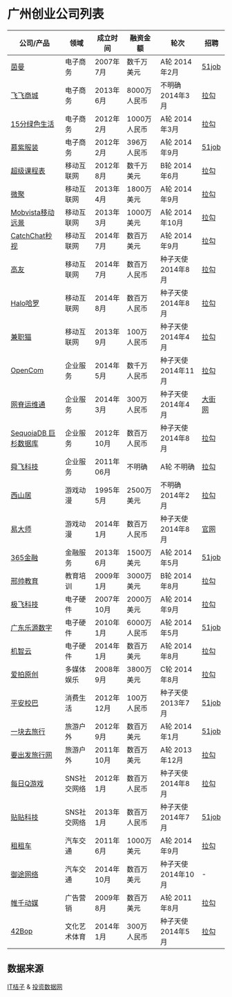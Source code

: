 # 广州创业公司列表


| 公司/产品 | 领域 | 成立时间 | 融资金额 | 轮次 | 招聘 |
| ------- | --- | ------- | ------ | ---- | --- |
| [茵曼](http://itjuzi.com/company/8723) | 电子商务 | 2007年7月 | 数千万美元 | A轮 2014年2月 | [51job](http://search.51job.com/list/co,c,2407967,000000,10,1.html) |
| [飞飞商城](http://itjuzi.com/company/5443) | 电子商务 | 2013年6月 | 8000万人民币 | 不明确 2014年3月 | [拉勾](http://www.lagou.com/gongsi/4232.html) |
| [15分绿色生活](http://itjuzi.com/company/5455) | 电子商务 | 2012年2月 | 1000万人民币 | A轮 2014年3月 | [拉勾](http://www.lagou.com/gongsi/23539.html) |
| [慕紫服装](http://itjuzi.com/company/13348) | 电子商务 | 2012年2月 | 396万人民币 | A轮 2014年9月 | [51job](http://search.51job.com/list/co,c,2540028,000000,10,1.html) |
| [超级课程表](http://itjuzi.com/company/941) | 移动互联网 | 2012年8月 | 数千万美元 | B轮 2014年6月 | [拉勾](http://www.lagou.com/gongsi/1301.html) |
| [微聚](http://itjuzi.com/company/1095) | 移动互联网 | 2013年4月 | 1800万美元 | A轮 2014年9月 | [拉勾](http://www.lagou.com/gongsi/7473.html) |
| [Mobvista移动远景](http://itjuzi.com/company/14127) | 移动互联网 | 2013年3月 | 1000万美元 | A轮 2014年10月 | [拉勾](http://www.lagou.com/gongsi/22045.html) |
| [CatchChat秒视](http://itjuzi.com/company/12383) | 移动互联网 | 2014年7月 | 数百万美元 | A轮 2014年9月 | [拉勾](http://www.lagou.com/gongsi/35084.html) |
| [高友](http://itjuzi.com/company/13484) | 移动互联网 | 2014年7月 | 数百万人民币 | 种子天使 2014年8月 | [拉勾](http://www.lagou.com/gongsi/28952.html) |
| [Halo哈罗](http://itjuzi.com/company/13487) |移动互联网 | 2014年8月 | 数百万人民币 | 种子天使 2014年8月 | [拉勾](http://www.lagou.com/gongsi/15505.html) |
| [兼职猫](http://itjuzi.com/company/4103) | 移动互联网 | 2013年9月 | 100万人民币 | 种子天使 2014年4月 | [拉勾](http://www.lagou.com/gongsi/6356.html) |
| [OpenCom](http://itjuzi.com/company/15018) | 企业服务 | 2014年5月 | 数千万人民币 | 种子天使 2014年11月 | [拉勾](http://www.lagou.com/gongsi/22357.html) |
| [网脊运维通](http://itjuzi.com/company/9671) | 企业服务 | 2014年3月 | 300万人民币 | 种子天使 2014年4月 | [大街网](http://www.dajie.com/corp/4117297) |
| [SequoiaDB 巨杉数据库](http://itjuzi.com/company/6991) | 企业服务 | 2012年10月 | 数百万人民币 | 种子天使 2014年8月 | [拉勾](http://www.lagou.com/gongsi/7695.html) |
| [舜飞科技](http://itjuzi.com/company/2697) | 企业服务 | 2011年06月 | 不明确 | A轮 不明确 | [拉勾](http://www.lagou.com/gongsi/5806.html) |
| [西山居](http://itjuzi.com/company/8833) | 游戏动漫 | 1995年5月 | 2500万美元 | 不明确 2014年2月 | [拉勾](http://www.lagou.com/gongsi/7816.html) |
| [易大师](http://itjuzi.com/company/12552) | 游戏动漫 | 2014年1月 | 数百万人民币 | 种子天使 2014年8月 | [官网](http://yidashi.cn/about.php?aid=6&catid=1) |
| [365金融](http://itjuzi.com/company/10753) | 金融服务 | 2013年6月 | 1500万美元 | A轮 2014年5月 | [51job](http://search.51job.com/list/co,c,2847998,000000,10,1.html) |
| [邢帅教育](http://itjuzi.com/company/1766) | 教育培训 | 2009年1月 | 3000万美元 | B轮 2014年8月 | [拉勾](http://www.lagou.com/gongsi/7250.html) |
| [极飞科技](http://itjuzi.com/company/13298) | 电子硬件 | 2007年10月 | 2000万美元 | A轮 2014年9月 | [拉勾](http://www.lagou.com/gongsi/20999.html) |
| [广东乐源数字](http://itjuzi.com/company/7107) | 电子硬件 | 2010年1月 | 6000万人民币 | A轮 2014年5月 | [51job](http://search.51job.com/list/co,c,2790582,000000,10,1.html) |
| [机智云](http://itjuzi.com/company/8205) | 电子硬件 | 2014年1月 | 数百万美元 | A轮 2014年8月 | [拉勾](http://www.lagou.com/gongsi/6921.html) |
| [爱拍原创](http://itjuzi.com/company/1611) | 多媒体娱乐 | 2008年9月 | 3800万美元 | C轮 2014年8月 | [拉勾](http://www.lagou.com/gongsi/112.html) |
| [平安校巴](http://itjuzi.com/company/12730) | 消费生活 | 2012年12月 | 100万人民币 | 种子天使 2013年7月 | [51job](http://search.51job.com/list/co,c,3027905,000000,10,1.html) |
| [一块去旅行](http://itjuzi.com/company/1119) | 旅游户外 | 2012年9月 | 数百万美元 | A轮 2014年1月| [51job](http://search.51job.com/list/co,c,2906059,000000,10,1.html) |
| [要出发旅行网](http://itjuzi.com/company/2549) | 旅游户外 | 2011年10月 | 数百万美元 | A轮 2013年12月| [拉勾](http://www.lagou.com/gongsi/12195.html) |
| [每日Q游戏](http://itjuzi.com/company/5712) | SNS社交网络 |2012年1月 | 数百万人民币 | 种子天使 2014年8月 | [拉勾](http://www.lagou.com/gongsi/25626.html) |
| [贴贴科技](http://itjuzi.com/company/5997) | SNS社交网络 | 2013年1月 | 数百万人民币 | 种子天使 2014年7月 | [51job](http://search.51job.com/list/co,c,3187079,000000,10,1.html) |
| [租租车](http://itjuzi.com/company/736) | 汽车交通 | 2011年6月 | 1000万美元 | A轮 2014年9月 | [拉勾](http://www.lagou.com/gongsi/14059.html) |
| [御途网络](http://itjuzi.com/company/14589) | 汽车交通 | 2014年10月 | 数百万美元 | 种子天使 2014年10月 | - |
| [帷千动媒](http://itjuzi.com/company/5349) | 广告营销 | 2009年8月 | 数百万美元 | A轮 2011年8月 | [拉勾](http://www.lagou.com/gongsi/406.html) |
| [42Bop](http://itjuzi.com/company/8407) | 文化艺术体育 | 2014年1月 | 300万人民币 | 种子天使 2014年5月 | [拉勾](http://www.lagou.com/gongsi/7638.html) |


## 数据来源

[IT桔子](http://itjuzi.com/) & [投资数据网](http://touzishuju.com/)
